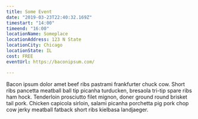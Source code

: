 ```yaml
---
title: Some Event
date: "2019-03-23T22:40:32.169Z"
timestart: "14:00"
timeend: "16:00"
locationName: Someplace
locationAddress: 123 N State
locationCity: Chicago
locationState: IL
cost: FREE
eventUrl: https://baconipsum.com/

---
```


Bacon ipsum dolor amet beef ribs pastrami frankfurter chuck cow. Short ribs pancetta meatball ball tip picanha turducken, bresaola tri-tip spare ribs ham hock. Tenderloin prosciutto filet mignon, doner ground round brisket tail pork. Chicken capicola sirloin, salami picanha porchetta pig pork chop cow jerky meatball fatback short ribs kielbasa landjaeger.
